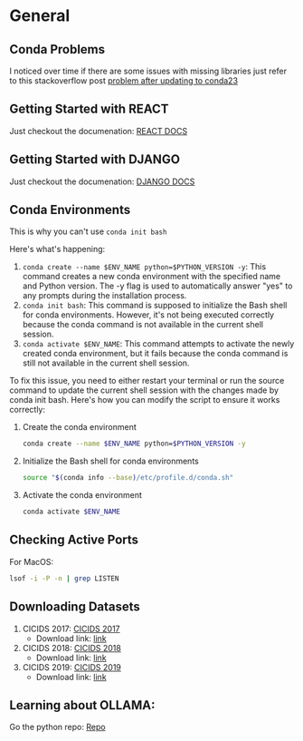 # General

## Conda Problems

I noticed over time if there are some issues with missing libraries just refer
to this stackoverflow post [problem after updating to conda23](https://stackoverflow.com/questions/77617946/solve-conda-libmamba-solver-libarchive-so-19-error-after-updating-conda-to-23)

## Getting Started with REACT

Just checkout the documenation: [REACT DOCS](https://react.dev/)

## Getting Started with DJANGO

Just checkout the documenation: [DJANGO DOCS](https://docs.djangoproject.com/en/5.0/)

## Conda Environments

This is why you can't use `conda init bash`

Here's what's happening:

1. `conda create --name $ENV_NAME python=$PYTHON_VERSION -y`: This command creates a new conda environment with the specified name and Python version. The -y flag is used to automatically answer "yes" to any prompts during the installation process.
2. `conda init bash`: This command is supposed to initialize the Bash shell for conda environments. However, it's not being executed correctly because the conda command is not available in the current shell session.
3. `conda activate $ENV_NAME`: This command attempts to activate the newly created conda environment, but it fails because the conda command is still not available in the current shell session.

To fix this issue, you need to either restart your terminal or run the source command to update the current shell session with the changes made by conda init bash. Here's how you can modify the script to ensure it works correctly:

1. Create the conda environment
    ```bash
    conda create --name $ENV_NAME python=$PYTHON_VERSION -y
    ```

2. Initialize the Bash shell for conda environments
    ```bash
    source "$(conda info --base)/etc/profile.d/conda.sh"
    ```

3. Activate the conda environment
    ```bash
    conda activate $ENV_NAME
    ```

## Checking Active Ports

For MacOS:

```bash
lsof -i -P -n | grep LISTEN
```

## Downloading Datasets

1. CICIDS 2017: [CICIDS 2017](https://www.unb.ca/cic/datasets/ids-2017.html)
    - Download link: [link](http://205.174.165.80/CICDataset/CIC-IDS-2017/Dataset/)
2. CICIDS 2018: [CICIDS 2018](https://www.unb.ca/cic/datasets/ids-2018.html)
    - Download link: [link](http://205.174.165.80/CICDataset/CICDDoS2019/Dataset/)
3. CICIDS 2019: [CICIDS 2019](https://www.unb.ca/cic/datasets/ids-2019.html)
    - Download link: [link](http://205.174.165.80/CICDataset/CIC-IDS-2019/Dataset/)

## Learning about OLLAMA:

Go the python repo: [Repo](https://github.com/ollama/ollama-python)
